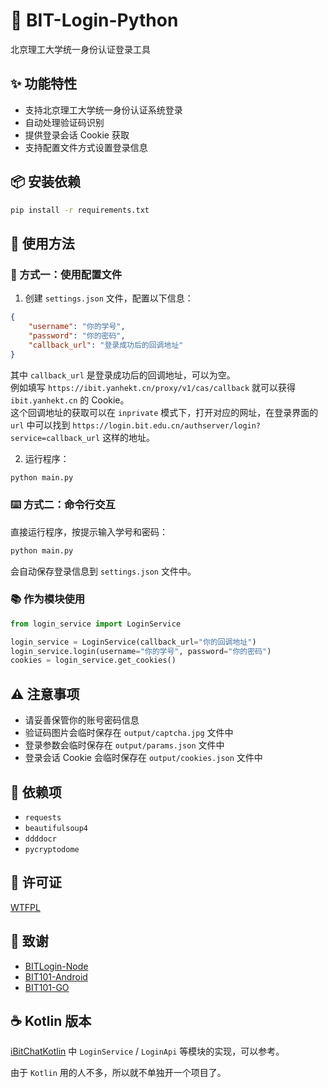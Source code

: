 # 🔑 BIT-Login-Python

北京理工大学统一身份认证登录工具

## ✨ 功能特性

- 支持北京理工大学统一身份认证系统登录
- 自动处理验证码识别
- 提供登录会话 Cookie 获取
- 支持配置文件方式设置登录信息

## 📦 安装依赖

```bash
pip install -r requirements.txt
```

## 🚀 使用方法

### 🔧 方式一：使用配置文件

1. 创建 `settings.json` 文件，配置以下信息：
```json
{
    "username": "你的学号",
    "password": "你的密码",
    "callback_url": "登录成功后的回调地址"
}
```
其中 `callback_url` 是登录成功后的回调地址，可以为空。    
例如填写 `https://ibit.yanhekt.cn/proxy/v1/cas/callback` 就可以获得 `ibit.yanhekt.cn` 的 Cookie。  
这个回调地址的获取可以在 `inprivate` 模式下，打开对应的网址，在登录界面的 `url` 中可以找到 `https://login.bit.edu.cn/authserver/login?service=callback_url` 这样的地址。

2. 运行程序：
```bash
python main.py
```

### ⌨️ 方式二：命令行交互

直接运行程序，按提示输入学号和密码：
```bash
python main.py
```
会自动保存登录信息到 `settings.json` 文件中。

### 📚 作为模块使用

```python
from login_service import LoginService

login_service = LoginService(callback_url="你的回调地址")
login_service.login(username="你的学号", password="你的密码")
cookies = login_service.get_cookies()
```

## ⚠️ 注意事项

- 请妥善保管你的账号密码信息
- 验证码图片会临时保存在 `output/captcha.jpg` 文件中
- 登录参数会临时保存在 `output/params.json` 文件中
- 登录会话 Cookie 会临时保存在 `output/cookies.json` 文件中

## 📌 依赖项

- `requests`
- `beautifulsoup4`
- `ddddocr`
- `pycryptodome`

## 📜 许可证

[WTFPL](LICENSE)

## 🙏 致谢

- [BITLogin-Node](https://github.com/BIT-BOBH/BITLogin-Node)
- [BIT101-Android](https://github.com/BIT101-Dev/BIT101-Android)
- [BIT101-GO](https://github.com/BIT101-Dev/BIT101-GO)

## ☕ Kotlin 版本

[iBitChatKotlin](https://github.com/Ri-Nai/iBitChatKotlin/) 中 `LoginService` / `LoginApi` 等模块的实现，可以参考。

由于 `Kotlin` 用的人不多，所以就不单独开一个项目了。
